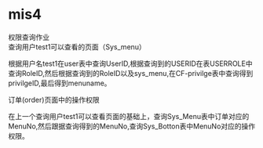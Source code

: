 # mis4
权限查询作业</br>
查询用户test1可以查看的页面（Sys_menu）</br>
<p>根据用户名test1在user表中查询UserID,根据查询到的USERID在表USERROLE中查询RoleID,然后根据查询到的RoleID以及sys_menu,在CF-privilge表中查询得到privilgeID,最后得到menuname。</p>

订单(order)页面中的操作权限<br>
<p>在上一个查询用户test1可以查看页面的基础上，查询Sys_Menu表中订单对应的MenuNo,然后跟据查询得到的MenuNo,查询Sys_Botton表中MenuNo对应的操作权限。</p>
